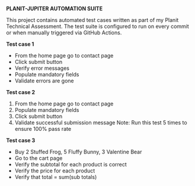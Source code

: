 **PLANIT-JUPITER AUTOMATION SUITE**

This project contains automated test cases written as part of my Planit Technical Assessment. The test suite is configured to run on every commit or when manually triggered via GitHub Actions.

**Test case 1**
- From the home page go to contact page
- Click submit button
- Verify error messages
- Populate mandatory fields
- Validate errors are gone

**Test case 2**
1. From the home page go to contact page
2. Populate mandatory fields
3. Click submit button
4. Validate successful submission message
Note: Run this test 5 times to ensure 100% pass rate

**Test case 3**
- Buy 2 Stuffed Frog, 5 Fluffy Bunny, 3 Valentine Bear
- Go to the cart page
- Verify the subtotal for each product is correct
- Verify the price for each product
- Verify that total = sum(sub totals)
